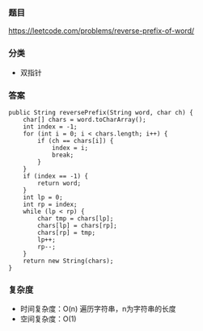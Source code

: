 ### 题目
https://leetcode.com/problems/reverse-prefix-of-word/

### 分类
* 双指针

### 答案
```
public String reversePrefix(String word, char ch) {
    char[] chars = word.toCharArray();
    int index = -1;
    for (int i = 0; i < chars.length; i++) {
        if (ch == chars[i]) {
            index = i;
            break;
        }
    }
    if (index == -1) {
        return word;
    }
    int lp = 0;
    int rp = index;
    while (lp < rp) {
        char tmp = chars[lp];
        chars[lp] = chars[rp];
        chars[rp] = tmp;
        lp++;
        rp--;
    }
    return new String(chars);
}
```

### 复杂度
* 时间复杂度：O(n) 遍历字符串，n为字符串的长度
* 空间复杂度：O(1)
